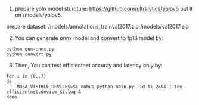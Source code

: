 1. prepare yolo model sturcture:
https://github.com/ultralytics/yolov5
put it on /models/yolov5:

prepare dataset:
/models/annotations_trainval2017.zip
/models/val2017.zip

2. You can generate onnx model and convert to fp16 model by:
```
python gen-onnx.py
python convert.py
```
3. Then, You can test efficientnet accuray and latency only by:
```
for i in {0..7}
do
    MUSA_VISIBLE_DEVICES=$i nohup python main.py -id $i 2>&1 | tee efficientnet.device_$i.log &
done
```
